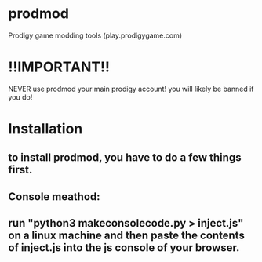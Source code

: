 # prodmod
Prodigy game modding tools (play.prodigygame.com)
# !!IMPORTANT!!
NEVER use prodmod your main prodigy account! you will likely be banned if you do!
# Installation
## to install prodmod, you have to do a few things first.
## Console meathod:
## run "python3 makeconsolecode.py > inject.js" on a linux machine and then paste the contents of inject.js into the js console of your browser.

